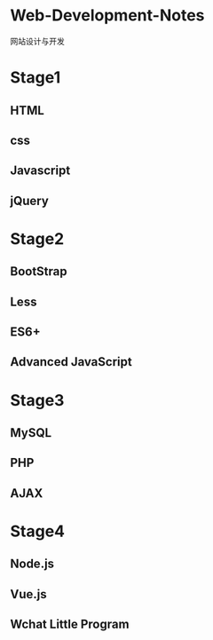 # Web-Development-Notes
网站设计与开发

# Stage1
## HTML
## css
## Javascript
## jQuery

# Stage2
## BootStrap
## Less
## ES6+
## Advanced JavaScript

# Stage3
## MySQL
## PHP
## AJAX

# Stage4
## Node.js
## Vue.js
## Wchat Little Program
